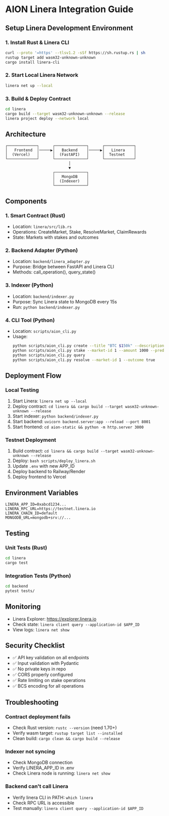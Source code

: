 # AION Linera Integration Guide

## Setup Linera Development Environment

### 1. Install Rust & Linera CLI
```bash
curl --proto '=https' --tlsv1.2 -sSf https://sh.rustup.rs | sh
rustup target add wasm32-unknown-unknown
cargo install linera-cli
```

### 2. Start Local Linera Network
```bash
linera net up --local
```

### 3. Build & Deploy Contract
```bash
cd linera
cargo build --target wasm32-unknown-unknown --release
linera project deploy --network local
```

## Architecture

```
┌─────────────┐      ┌──────────────┐      ┌─────────────┐
│   Frontend  │─────▶│   Backend    │─────▶│   Linera    │
│  (Vercel)   │      │  (FastAPI)   │      │  Testnet    │
└─────────────┘      └──────────────┘      └─────────────┘
                            │
                            ▼
                     ┌──────────────┐
                     │   MongoDB    │
                     │  (Indexer)   │
                     └──────────────┘
```

## Components

### 1. Smart Contract (Rust)
- Location: `linera/src/lib.rs`
- Operations: CreateMarket, Stake, ResolveMarket, ClaimRewards
- State: Markets with stakes and outcomes

### 2. Backend Adapter (Python)
- Location: `backend/linera_adapter.py`
- Purpose: Bridge between FastAPI and Linera CLI
- Methods: call_operation(), query_state()

### 3. Indexer (Python)
- Location: `backend/indexer.py`
- Purpose: Sync Linera state to MongoDB every 15s
- Run: `python backend/indexer.py`

### 4. CLI Tool (Python)
- Location: `scripts/aion_cli.py`
- Usage:
  ```bash
  python scripts/aion_cli.py create --title "BTC $150k" --description "..." --category Finance --event-date 1735689600
  python scripts/aion_cli.py stake --market-id 1 --amount 1000 --prediction true
  python scripts/aion_cli.py query
  python scripts/aion_cli.py resolve --market-id 1 --outcome true
  ```

## Deployment Flow

### Local Testing
1. Start Linera: `linera net up --local`
2. Deploy contract: `cd linera && cargo build --target wasm32-unknown-unknown --release`
3. Start indexer: `python backend/indexer.py`
4. Start backend: `uvicorn backend.server:app --reload --port 8001`
5. Start frontend: `cd aion-static && python -m http.server 3000`

### Testnet Deployment
1. Build contract: `cd linera && cargo build --target wasm32-unknown-unknown --release`
2. Deploy: `bash scripts/deploy_linera.sh`
3. Update `.env` with new APP_ID
4. Deploy backend to Railway/Render
5. Deploy frontend to Vercel

## Environment Variables

```env
LINERA_APP_ID=0xabcd1234...
LINERA_RPC_URL=https://testnet.linera.io
LINERA_CHAIN_ID=default
MONGODB_URL=mongodb+srv://...
```

## Testing

### Unit Tests (Rust)
```bash
cd linera
cargo test
```

### Integration Tests (Python)
```bash
cd backend
pytest tests/
```

## Monitoring

- Linera Explorer: https://explorer.linera.io
- Check state: `linera client query --application-id $APP_ID`
- View logs: `linera net show`

## Security Checklist

- ✅ API key validation on all endpoints
- ✅ Input validation with Pydantic
- ✅ No private keys in repo
- ✅ CORS properly configured
- ✅ Rate limiting on stake operations
- ✅ BCS encoding for all operations

## Troubleshooting

### Contract deployment fails
- Check Rust version: `rustc --version` (need 1.70+)
- Verify wasm target: `rustup target list --installed`
- Clean build: `cargo clean && cargo build --release`

### Indexer not syncing
- Check MongoDB connection
- Verify LINERA_APP_ID in .env
- Check Linera node is running: `linera net show`

### Backend can't call Linera
- Verify linera CLI in PATH: `which linera`
- Check RPC URL is accessible
- Test manually: `linera client query --application-id $APP_ID`
